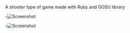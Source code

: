 A shooter type of game made with Ruby and GOSU library

-![Screenshot](http://i.imgur.com/NaEkL0E.png)

-![Screenshot](http://i.imgur.com/QsgUfwz.png)
